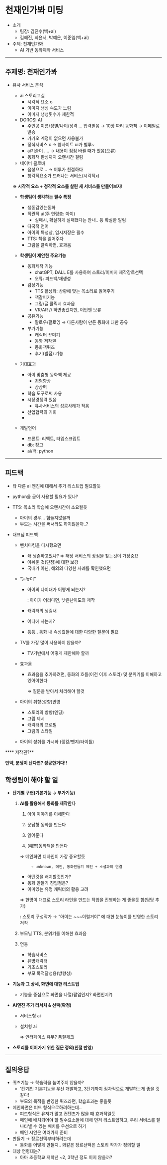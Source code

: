# 천재인가봐 미팅

- 소개
    - 팀장: 김진수(백+ai)
    - 김혜진, 최윤서, 박예은, 이준엽(백+ai)
- 주제: 천재인가봐
    - AI 기반 동화제작 서비스
    

---

## 주제명: 천재인가봐

- 유사 서비스 분석
    - ai 스토리교실
        - 시각적 요소 o
        - 이미지 생성 속도가 느림
        - 이미지 생성횟수가 제한적
    - DOROSI AI
        - 주인공 이름/성별/나이/성격 … 입력받음 → 10장 짜리 동화책 → 이메일로 발송
        - 카카오 계정이 없으면 사용불가
        - 정식서비스 x → 웹사이트 ui가 별루~
        - ai기술이 …. → 내용이 점점 바뀔 때가 있음(오류)
        - 동화책 완성까지 오랜시간 걸림
    - 네이버 클로바
        - 음성으로 .. → 어투가 친절하다
        - 청각적요소가 드러나는 서비스(시각적x)
    
    **⇒ 시각적 요소 + 청각적 요소를 살린 새 서비스를 만들어보자!**
    
    - **학생팀이 생각하는 필수 특징**
        - 생동감있는동화
        - 직관적 ui(주 연령층: 아이)
            - 실패시, 확실하게 실패했다는 안내.. 등 확실한 알림
        - 다국적 언어
        - 아이의 특성상, 임시저장은 필수
        - TTS: 책을 읽어주자
        - 그림을 클릭하면, 효과음
        
         
        
    - **학생팀이 제안한 주요기능**
        - 동화제작 기능
            - chatGPT, DALL E를 사용하여 스토리/이미지 제작장르선택
            - 오류: 피드백/재생성
        - 감상기능
            - TTS 활성화: 상황에 맞는 목소리로 읽어주기
            - 책갈피기능
            - 그림/글 클릭시 효과음
            - VR/AR // 하면좋겠지만, 이번엔 보류
        - 공유기능
            - 팔로우/팔로잉 ⇒ 다른사람이 만든 동화에 대한 공유
        - 부가기능
            - 캐릭터 꾸미기
            - 동화 저작권
            - 동화책퀴즈
            - 후기(별점) 기능
    
    - 기대효과
        - 아이 맞춤형 동화책 제공
            - 경험향상
            - 상상력
        - 학습 도구로써 사용
        - 시장경쟁력 있음
            - 유사서비스의 성공사례가 적음
        - 산업협력의 기회
        - 
    - 개발언어
        - 프론트: 리액트, 타입스크립트
        - db: 장고
        - ai/백: python
        

---

## **피드백**

- 타 다른 ai 엔진에 대해서 추가 리스트업 필요할듯
- python을 굳이 사용할 필요가 있나?
- TTS: 목소리 학습에 오랜시간이 소요될듯
    - 아이의 경우… 힘들지않을까
    - 부모는 시간을 써서라도 하지않을까..?

- 대표님 피드백
    - 벤치마킹을 다시했으면
        - 왜 생존하고있나? ⇒ 해당 서비스의 장점을 찾는것이 가장중요
        - 아쉬운 것(단점)에 대한 보강
        - 국내가 아닌, 해외의 다양한 사례를 확인했으면
    - “눈높이”
        - 아이의 나이대가 어떻게 되는지?
            
            : 아이가 어리다면, 낮은난이도의 제작
            
        - 캐릭터의 생김새
        - 어디에 사는지?
        - 등등.. 동화 내 속성값들에 대한 다양한 질문이 필요
    - TV를 가장 많이 사용하지 않을까?
        - TV기반에서 어떻게 제한해야 할까
    - 효과음
        - 효과음을 추가하려면, 동화의 흐름(이전 이후 스토리) 및 분위기를 이해하고있어야한다
            
            ⇒ 질문을 받아서 처리해야 할것
            
    - 아이의 취향(성향)반영
        - 스토리의 방향(엔딩)
        - 그림 제시
        - 캐릭터의 프로필
        - 그림의 스타일
    - 아이의 성취를 가시화 (랭킹/뱃지/타이틀)
    

**** 저작권?**

**만약, 분쟁이 난다면? 성공한거다!!**

## **학생팀이 해야 할 일**

- **단계별 구현(기본기능 → 부가기능)**
    1. **AI를 활용해서 동화를 제작한다**
        
        1) 아이 이야기를 이해한다
        
        2) 문답형 동화를 만든다
        
        3) 읽어준다
        
        4) (예쁜)동화책을 만든다
        
         ⇒ 메인화면 디자인이 가장 중요할듯
        
                → unknown, 메인, 동화만들기 메인 + 소셜과의 연결
        
        - 어떤것을 배치할것인가?
        - 동화 만들기 진입점은?
        - 이미있는 유명 캐릭터의 활용 고려
        
        ⇒ 한명이 대표로 스토리 라인을 만드는 작업을 진행하는 게 좋을듯 함(담당 추가)
        
        : 스토리 구성작가 → “아이는 ~~~이럴거야” 에 대한 눈높이를 반영한 스토리 저작
        
    2. 부모님 TTS, 분위기를 이해한 효과음
    3. 연동
        - 학습서비스
        - 유명캐릭터
        - 기초스토리
        - 부모 목적달성용(방향성)
- **기능과 그 상세, 화면에 대한 리스트업**
    - 기능을 중심으로 화면을 나열(팝업인지? 화면인지?)
- **AI엔진 추가 리서치 & 선택(확정)**
    - 서비스형 ai
    - 설치형 ai

        ⇒ 인터페이스 유무? 품질체크

- **스토리를 이어가기 위한 질문 정의(친절 반영)**

---

## 질의응답

- 퀴즈기능 → 학습력을 높여주지 않을까?
    - 1단계인 기본기능을 우선 개발하고, 3단계까지 점차적으로 개발하는게 좋을 것같다!
    - 부모의 목적을 반영한 퀴즈라면, 학습효과는 좋을듯
- 메인화면은 피드 형식으로하려하는데..
    - 피드형식은 유저가 많고 컨텐츠가 많을 때 효과적일듯
    - 메인에 배치되어야 할 필수요소들에 대해 먼저 리스트업하고, 우리 서비스를 잘 나타낼 수 있는 배치를 우선으로 하기
    - 메인 시안은 여러가지 준비
- 만들기 → 장르선택부터하려는데
    - 동화를 어떻게 만들지.. 와같은 장르선택은 스토리 작가가 정의할 일
- 대상 연령대는?
    - 아마 초등학교 저학년 ~2, 3학년 정도 이지 않을까?